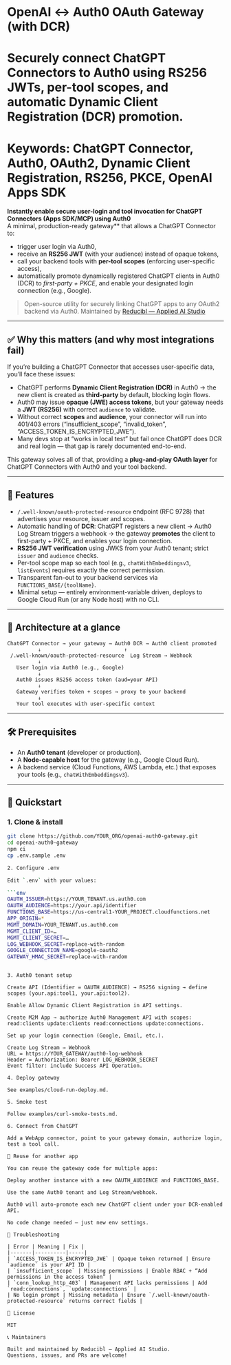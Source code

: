 # OpenAI ↔ Auth0 OAuth Gateway (with DCR)
# Securely connect ChatGPT Connectors to Auth0 using RS256 JWTs, per-tool scopes, and automatic Dynamic Client Registration (DCR) promotion.
# Keywords: ChatGPT Connector, Auth0, OAuth2, Dynamic Client Registration, RS256, PKCE, OpenAI Apps SDK

**Instantly enable secure user-login and tool invocation for ChatGPT Connectors (Apps SDK/MCP) using Auth0**  
A minimal, production-ready gateway** that allows a ChatGPT Connector to:
- trigger user login via Auth0,
- receive an **RS256 JWT** (with your audience) instead of opaque tokens,
- call your backend tools with **per-tool scopes** (enforcing user-specific access),
- automatically promote dynamically registered ChatGPT clients in Auth0 (DCR) to *first-party + PKCE*, and enable your designated login connection (e.g., Google).

> Open-source utility for securely linking ChatGPT apps to any OAuth2 backend via Auth0.
> Maintained by [Reducibl — Applied AI Studio](https://reducibl.com)

---

## ✅ Why this matters (and why most integrations fail)

If you’re building a ChatGPT Connector that accesses user-specific data, you’ll face these issues:
- ChatGPT performs **Dynamic Client Registration (DCR)** in Auth0 → the new client is created as **third-party** by default, blocking login flows.
- Auth0 may issue **opaque (JWE) access tokens**, but your gateway needs a **JWT (RS256)** with correct `audience` to validate.
- Without correct **scopes** and **audience**, your connector will run into 401/403 errors (“insufficient_scope”, “invalid_token”, “ACCESS_TOKEN_IS_ENCRYPTED_JWE”).
- Many devs stop at “works in local test” but fail once ChatGPT does DCR and real login — that gap is rarely documented end-to-end.

This gateway solves all of that, providing a **plug-and-play OAuth layer** for ChatGPT Connectors with Auth0 and your tool backend.

---

## 🚀 Features

- `/.well-known/oauth-protected-resource` endpoint (RFC 9728) that advertises your resource, issuer and scopes.
- Automatic handling of **DCR**: ChatGPT registers a new client → Auth0 Log Stream triggers a webhook → the gateway **promotes** the client to first-party + PKCE, and enables your login connection.
- **RS256 JWT verification** using JWKS from your Auth0 tenant; strict `issuer` and `audience` checks.
- Per-tool scope map so each tool (e.g., `chatWithEmbeddingsv3`, `listEvents`) requires exactly the correct permission.
- Transparent fan-out to your backend services via `FUNCTIONS_BASE/{toolName}`.
- Minimal setup — entirely environment-variable driven, deploys to Google Cloud Run (or any Node host) with no CLI.

---

## 🧩 Architecture at a glance
```text
ChatGPT Connector → your gateway → Auth0 DCR → Auth0 client promoted
          ↓                           ↑
 /.well-known/oauth-protected-resource  Log Stream → Webhook
          ↓
   User login via Auth0 (e.g., Google)
          ↓
   Auth0 issues RS256 access token (aud=your API)
          ↓
   Gateway verifies token + scopes → proxy to your backend
          ↓
   Your tool executes with user-specific context
```

---

## 🛠 Prerequisites
- An **Auth0 tenant** (developer or production).  
- A **Node-capable host** for the gateway (e.g., Google Cloud Run).  
- A backend service (Cloud Functions, AWS Lambda, etc.) that exposes your tools (e.g., `chatWithEmbeddingsv3`).

---

## 🔧 Quickstart

### 1. Clone & install
```bash
git clone https://github.com/YOUR_ORG/openai-auth0-gateway.git
cd openai-auth0-gateway
npm ci
cp .env.sample .env

2. Configure .env

Edit `.env` with your values:

```env
OAUTH_ISSUER=https://YOUR_TENANT.us.auth0.com
OAUTH_AUDIENCE=https://your.api/identifier
FUNCTIONS_BASE=https://us-central1-YOUR_PROJECT.cloudfunctions.net
APP_ORIGIN=*
MGMT_DOMAIN=YOUR_TENANT.us.auth0.com
MGMT_CLIENT_ID=…
MGMT_CLIENT_SECRET=…
LOG_WEBHOOK_SECRET=replace-with-random
GOOGLE_CONNECTION_NAME=google-oauth2
GATEWAY_HMAC_SECRET=replace-with-random
```

```

3. Auth0 tenant setup

Create API (Identifier = OAUTH_AUDIENCE) → RS256 signing → define scopes (your.api:tool1, your.api:tool2).

Enable Allow Dynamic Client Registration in API settings.

Create M2M App → authorize Auth0 Management API with scopes: read:clients update:clients read:connections update:connections.

Set up your login connection (Google, Email, etc.).

Create Log Stream → Webhook
URL = https://YOUR_GATEWAY/auth0-log-webhook
Header = Authorization: Bearer LOG_WEBHOOK_SECRET
Event filter: include Success API Operation.

4. Deploy gateway

See examples/cloud-run-deploy.md.

5. Smoke test

Follow examples/curl-smoke-tests.md.

6. Connect from ChatGPT

Add a WebApp connector, point to your gateway domain, authorize login, test a tool call.

🔁 Reuse for another app

You can reuse the gateway code for multiple apps:

Deploy another instance with a new OAUTH_AUDIENCE and FUNCTIONS_BASE.

Use the same Auth0 tenant and Log Stream/webhook.

Auth0 will auto-promote each new ChatGPT client under your DCR-enabled API.

No code change needed — just new env settings.

🧠 Troubleshooting

| Error | Meaning | Fix |
|-------|----------|-----|
| `ACCESS_TOKEN_IS_ENCRYPTED_JWE` | Opaque token returned | Ensure `audience` is your API ID |
| `insufficient_scope` | Missing permissions | Enable RBAC + “Add permissions in the access token” |
| `conn_lookup_http_403` | Management API lacks permissions | Add `read:connections`, `update:connections` |
| No login prompt | Missing metadata | Ensure `/.well-known/oauth-protected-resource` returns correct fields |

📜 License

MIT

📞 Maintainers

Built and maintained by Reducibl – Applied AI Studio.  
Questions, issues, and PRs are welcome!